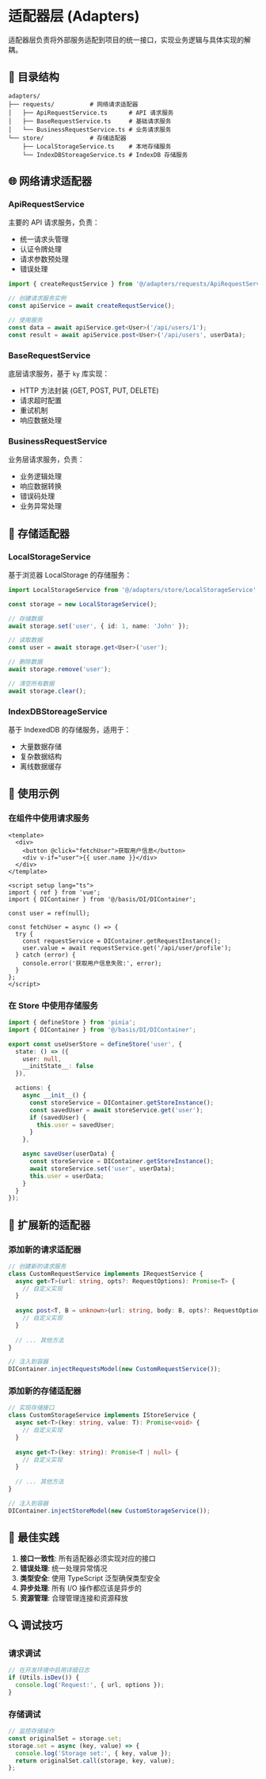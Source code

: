# 适配器层 (Adapters)

适配器层负责将外部服务适配到项目的统一接口，实现业务逻辑与具体实现的解耦。

## 📁 目录结构

```
adapters/
├── requests/          # 网络请求适配器
│   ├── ApiRequestService.ts      # API 请求服务
│   ├── BaseRequestService.ts     # 基础请求服务
│   └── BusinessRequestService.ts # 业务请求服务
└── store/             # 存储适配器
    ├── LocalStorageService.ts    # 本地存储服务
    └── IndexDBStoreageService.ts # IndexDB 存储服务
```

## 🌐 网络请求适配器

### ApiRequestService
主要的 API 请求服务，负责：
- 统一请求头管理
- 认证令牌处理
- 请求参数预处理
- 错误处理

```typescript
import { createRequstService } from '@/adapters/requests/ApiRequestService';

// 创建请求服务实例
const apiService = await createRequstService();

// 使用服务
const data = await apiService.get<User>('/api/users/1');
const result = await apiService.post<User>('/api/users', userData);
```

### BaseRequestService
底层请求服务，基于 `ky` 库实现：
- HTTP 方法封装 (GET, POST, PUT, DELETE)
- 请求超时配置
- 重试机制
- 响应数据处理

### BusinessRequestService
业务层请求服务，负责：
- 业务逻辑处理
- 响应数据转换
- 错误码处理
- 业务异常处理

## 💾 存储适配器

### LocalStorageService
基于浏览器 LocalStorage 的存储服务：

```typescript
import LocalStorageService from '@/adapters/store/LocalStorageService';

const storage = new LocalStorageService();

// 存储数据
await storage.set('user', { id: 1, name: 'John' });

// 读取数据
const user = await storage.get<User>('user');

// 删除数据
await storage.remove('user');

// 清空所有数据
await storage.clear();
```

### IndexDBStoreageService
基于 IndexedDB 的存储服务，适用于：
- 大量数据存储
- 复杂数据结构
- 离线数据缓存

## 🔧 使用示例

### 在组件中使用请求服务

```vue
<template>
  <div>
    <button @click="fetchUser">获取用户信息</button>
    <div v-if="user">{{ user.name }}</div>
  </div>
</template>

<script setup lang="ts">
import { ref } from 'vue';
import { DIContainer } from '@/basis/DI/DIContainer';

const user = ref(null);

const fetchUser = async () => {
  try {
    const requestService = DIContainer.getRequestInstance();
    user.value = await requestService.get('/api/user/profile');
  } catch (error) {
    console.error('获取用户信息失败:', error);
  }
};
</script>
```

### 在 Store 中使用存储服务

```typescript
import { defineStore } from 'pinia';
import { DIContainer } from '@/basis/DI/DIContainer';

export const useUserStore = defineStore('user', {
  state: () => ({
    user: null,
    __initState__: false
  }),

  actions: {
    async __init__() {
      const storeService = DIContainer.getStoreInstance();
      const savedUser = await storeService.get('user');
      if (savedUser) {
        this.user = savedUser;
      }
    },

    async saveUser(userData) {
      const storeService = DIContainer.getStoreInstance();
      await storeService.set('user', userData);
      this.user = userData;
    }
  }
});
```

## 🔄 扩展新的适配器

### 添加新的请求适配器

```typescript
// 创建新的请求服务
class CustomRequestService implements IRequestService {
  async get<T>(url: string, opts?: RequestOptions): Promise<T> {
    // 自定义实现
  }
  
  async post<T, B = unknown>(url: string, body: B, opts?: RequestOptions): Promise<T> {
    // 自定义实现
  }
  
  // ... 其他方法
}

// 注入到容器
DIContainer.injectRequestsModel(new CustomRequestService());
```

### 添加新的存储适配器

```typescript
// 实现存储接口
class CustomStorageService implements IStoreService {
  async set<T>(key: string, value: T): Promise<void> {
    // 自定义实现
  }
  
  async get<T>(key: string): Promise<T | null> {
    // 自定义实现
  }
  
  // ... 其他方法
}

// 注入到容器
DIContainer.injectStoreModel(new CustomStorageService());
```

## 🎯 最佳实践

1. **接口一致性**: 所有适配器必须实现对应的接口
2. **错误处理**: 统一处理异常情况
3. **类型安全**: 使用 TypeScript 泛型确保类型安全
4. **异步处理**: 所有 I/O 操作都应该是异步的
5. **资源管理**: 合理管理连接和资源释放

## 🔍 调试技巧

### 请求调试
```typescript
// 在开发环境中启用详细日志
if (Utils.isDev()) {
  console.log('Request:', { url, options });
}
```

### 存储调试
```typescript
// 监控存储操作
const originalSet = storage.set;
storage.set = async (key, value) => {
  console.log('Storage set:', { key, value });
  return originalSet.call(storage, key, value);
};
```
